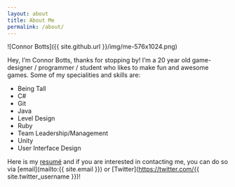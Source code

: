 ```yaml
---
layout: about
title: About Me
permalink: /about/
---
```


![Connor Botts]({{ site.github.url }}/img/me-576x1024.png)

Hey, I’m Connor Botts, thanks for stopping by! I’m a 20 year old game-designer / programmer / student who likes to make fun and awesome games. Some of my specialities and skills are:

* Being Tall
* C#
* Git
* Java
* Level Design
* Ruby
* Team Leadership/Management
* Unity
* User Interface Design

Here is my [resumé](https://docs.google.com/document/d/1lzulefUCQoR9vwUgWNZ_fwlflMMlHNuPZYAS7r5-KAo/edit?usp=sharing) and if you are interested in contacting me, you can do so via [email](mailto:{{ site.email }}) or [Twitter](https://twitter.com/{{ site.twitter_username }})!
